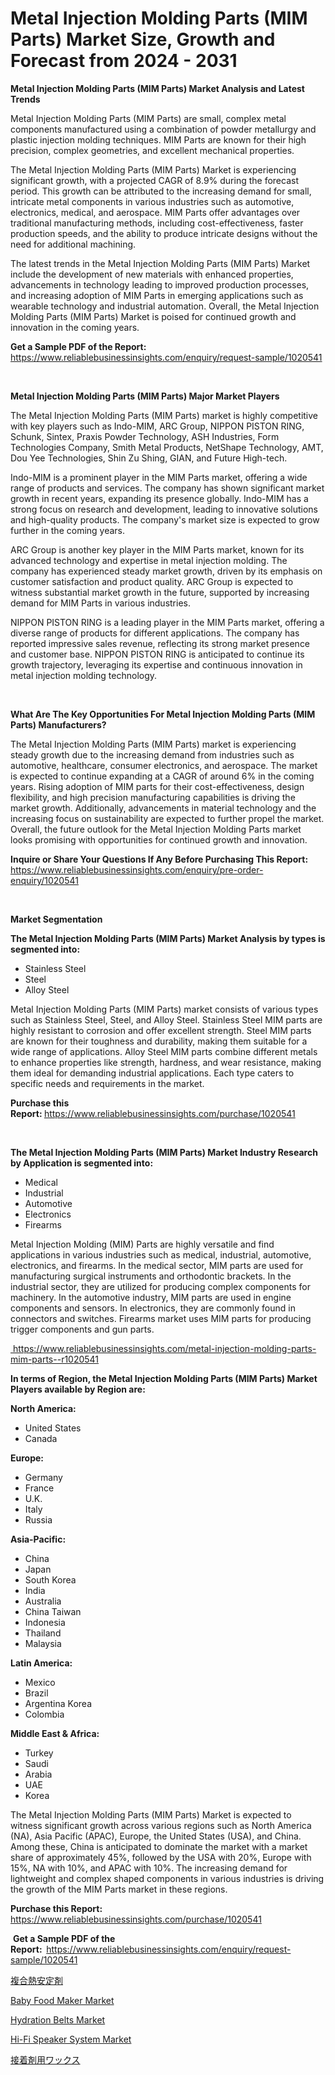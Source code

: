 <p><h1>Metal Injection Molding Parts (MIM Parts) Market Size, Growth and Forecast from 2024 - 2031</h1></p><p><strong>Metal Injection Molding Parts (MIM Parts) Market Analysis and Latest Trends</strong></p>
<p><p>Metal Injection Molding Parts (MIM Parts) are small, complex metal components manufactured using a combination of powder metallurgy and plastic injection molding techniques. MIM Parts are known for their high precision, complex geometries, and excellent mechanical properties.</p><p>The Metal Injection Molding Parts (MIM Parts) Market is experiencing significant growth, with a projected CAGR of 8.9% during the forecast period. This growth can be attributed to the increasing demand for small, intricate metal components in various industries such as automotive, electronics, medical, and aerospace. MIM Parts offer advantages over traditional manufacturing methods, including cost-effectiveness, faster production speeds, and the ability to produce intricate designs without the need for additional machining.</p><p>The latest trends in the Metal Injection Molding Parts (MIM Parts) Market include the development of new materials with enhanced properties, advancements in technology leading to improved production processes, and increasing adoption of MIM Parts in emerging applications such as wearable technology and industrial automation. Overall, the Metal Injection Molding Parts (MIM Parts) Market is poised for continued growth and innovation in the coming years.</p></p>
<p><strong>Get a Sample PDF of the Report:&nbsp;</strong> <a href="https://www.reliablebusinessinsights.com/enquiry/request-sample/1020541">https://www.reliablebusinessinsights.com/enquiry/request-sample/1020541</a></p>
<p>&nbsp;</p>
<p><strong>Metal Injection Molding Parts (MIM Parts) Major Market Players</strong></p>
<p><p>The Metal Injection Molding Parts (MIM Parts) market is highly competitive with key players such as Indo-MIM, ARC Group, NIPPON PISTON RING, Schunk, Sintex, Praxis Powder Technology, ASH Industries, Form Technologies Company, Smith Metal Products, NetShape Technology, AMT, Dou Yee Technologies, Shin Zu Shing, GIAN, and Future High-tech.</p><p>Indo-MIM is a prominent player in the MIM Parts market, offering a wide range of products and services. The company has shown significant market growth in recent years, expanding its presence globally. Indo-MIM has a strong focus on research and development, leading to innovative solutions and high-quality products. The company's market size is expected to grow further in the coming years.</p><p>ARC Group is another key player in the MIM Parts market, known for its advanced technology and expertise in metal injection molding. The company has experienced steady market growth, driven by its emphasis on customer satisfaction and product quality. ARC Group is expected to witness substantial market growth in the future, supported by increasing demand for MIM Parts in various industries.</p><p>NIPPON PISTON RING is a leading player in the MIM Parts market, offering a diverse range of products for different applications. The company has reported impressive sales revenue, reflecting its strong market presence and customer base. NIPPON PISTON RING is anticipated to continue its growth trajectory, leveraging its expertise and continuous innovation in metal injection molding technology.</p></p>
<p>&nbsp;</p>
<p><strong>What Are The Key Opportunities For Metal Injection Molding Parts (MIM Parts) Manufacturers?</strong></p>
<p><p>The Metal Injection Molding Parts (MIM Parts) market is experiencing steady growth due to the increasing demand from industries such as automotive, healthcare, consumer electronics, and aerospace. The market is expected to continue expanding at a CAGR of around 6% in the coming years. Rising adoption of MIM parts for their cost-effectiveness, design flexibility, and high precision manufacturing capabilities is driving the market growth. Additionally, advancements in material technology and the increasing focus on sustainability are expected to further propel the market. Overall, the future outlook for the Metal Injection Molding Parts market looks promising with opportunities for continued growth and innovation.</p></p>
<p><strong>Inquire or Share Your Questions If Any Before Purchasing This Report:</strong> <a href="https://www.reliablebusinessinsights.com/enquiry/pre-order-enquiry/1020541">https://www.reliablebusinessinsights.com/enquiry/pre-order-enquiry/1020541</a></p>
<p>&nbsp;</p>
<p><strong>Market Segmentation</strong></p>
<p><strong>The Metal Injection Molding Parts (MIM Parts) Market Analysis by types is segmented into:</strong></p>
<p><ul><li>Stainless Steel</li><li>Steel</li><li>Alloy Steel</li></ul></p>
<p><p>Metal Injection Molding Parts (MIM Parts) market consists of various types such as Stainless Steel, Steel, and Alloy Steel. Stainless Steel MIM parts are highly resistant to corrosion and offer excellent strength. Steel MIM parts are known for their toughness and durability, making them suitable for a wide range of applications. Alloy Steel MIM parts combine different metals to enhance properties like strength, hardness, and wear resistance, making them ideal for demanding industrial applications. Each type caters to specific needs and requirements in the market.</p></p>
<p><strong>Purchase this Report:&nbsp;</strong><a href="https://www.reliablebusinessinsights.com/purchase/1020541">https://www.reliablebusinessinsights.com/purchase/1020541</a></p>
<p>&nbsp;</p>
<p><strong>The Metal Injection Molding Parts (MIM Parts) Market Industry Research by Application is segmented into:</strong></p>
<p><ul><li>Medical</li><li>Industrial</li><li>Automotive</li><li>Electronics</li><li>Firearms</li></ul></p>
<p><p>Metal Injection Molding (MIM) Parts are highly versatile and find applications in various industries such as medical, industrial, automotive, electronics, and firearms. In the medical sector, MIM parts are used for manufacturing surgical instruments and orthodontic brackets. In the industrial sector, they are utilized for producing complex components for machinery. In the automotive industry, MIM parts are used in engine components and sensors. In electronics, they are commonly found in connectors and switches. Firearms market uses MIM parts for producing trigger components and gun parts.</p></p>
<p><a href="https://www.reliablebusinessinsights.com/metal-injection-molding-parts-mim-parts--r1020541">&nbsp;https://www.reliablebusinessinsights.com/metal-injection-molding-parts-mim-parts--r1020541</a></p>
<p><strong>In terms of Region, the Metal Injection Molding Parts (MIM Parts) Market Players available by Region are:</strong></p>
<p>
    <p> <strong> North America: </strong>
        <ul>
            <li>United States</li>
            <li>Canada</li>
        </ul>
        </p> 
    <p> <strong> Europe: </strong>
        <ul>
            <li>Germany</li>
            <li>France</li>
            <li>U.K.</li>
            <li>Italy</li>
            <li>Russia</li>
        </ul>
        </p> 
    <p> <strong> Asia-Pacific: </strong>
        <ul>
            <li>China</li>
            <li>Japan</li>
            <li>South Korea</li>
            <li>India</li>
            <li>Australia</li>
            <li>China Taiwan</li>
            <li>Indonesia</li>
            <li>Thailand</li>
            <li>Malaysia</li>
        </ul>
        </p> 
    <p> <strong> Latin America: </strong>
        <ul>
            <li>Mexico</li>
            <li>Brazil</li>
            <li>Argentina Korea</li>
            <li>Colombia</li>
        </ul>
        </p> 
    <p> <strong> Middle East & Africa: </strong>
        <ul>
            <li>Turkey</li>
            <li>Saudi</li>
            <li>Arabia</li>
            <li>UAE</li>
            <li>Korea</li>
        </ul>
    </p>
    </p>
<p><p>The Metal Injection Molding Parts (MIM Parts) Market is expected to witness significant growth across various regions such as North America (NA), Asia Pacific (APAC), Europe, the United States (USA), and China. Among these, China is anticipated to dominate the market with a market share of approximately 45%, followed by the USA with 20%, Europe with 15%, NA with 10%, and APAC with 10%. The increasing demand for lightweight and complex shaped components in various industries is driving the growth of the MIM Parts market in these regions.</p></p>
<p><strong>Purchase this Report: </strong><a href="https://www.reliablebusinessinsights.com/purchase/1020541">https://www.reliablebusinessinsights.com/purchase/1020541</a></p>
<p>&nbsp;<strong>Get a Sample PDF of the Report:&nbsp;&nbsp;</strong><a href="https://www.reliablebusinessinsights.com/enquiry/request-sample/1020541">https://www.reliablebusinessinsights.com/enquiry/request-sample/1020541</a></p>
<p><strong></strong></p>
<p><p><a href="https://github.com/luffiazaza/Market-Research-Report-List-1/blob/main/266046487789.md">複合熱安定剤</a></p><p><a href="https://issuu.com/reportprime-2/docs/baby-food-maker-market-size-2030.pptx">Baby Food Maker Market</a></p><p><a href="https://github.com/dimitrishawkinswaynenp91rgz/Market-Research-Report-List-2/blob/main/hydration-belts-market.md">Hydration Belts Market</a></p><p><a href="https://github.com/gladysalidde/Market-Research-Report-List-1/blob/main/hi-fi-speaker-system-market.md">Hi-Fi Speaker System Market</a></p><p><a href="https://github.com/one-cool-chick/Market-Research-Report-List-1/blob/main/366521087790.md">接着剤用ワックス</a></p></p>